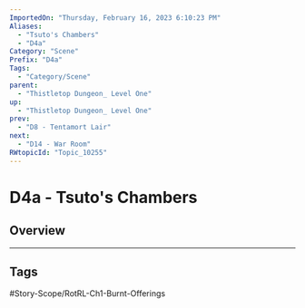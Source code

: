 ```yaml
---
ImportedOn: "Thursday, February 16, 2023 6:10:23 PM"
Aliases:
  - "Tsuto's Chambers"
  - "D4a"
Category: "Scene"
Prefix: "D4a"
Tags:
  - "Category/Scene"
parent:
  - "Thistletop Dungeon_ Level One"
up:
  - "Thistletop Dungeon_ Level One"
prev:
  - "D8 - Tentamort Lair"
next:
  - "D14 - War Room"
RWtopicId: "Topic_10255"
---
```

# D4a - Tsuto's Chambers
## Overview

---
## Tags
#Story-Scope/RotRL-Ch1-Burnt-Offerings

